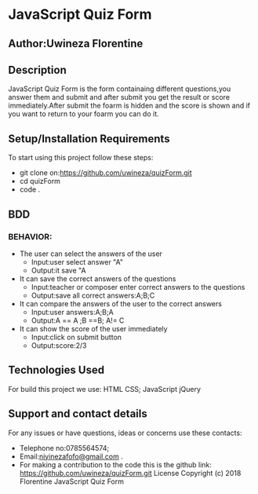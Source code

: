 # JavaScript Quiz Form
## Author:Uwineza Florentine
## Description
JavaScript Quiz Form is the form containaing different questions,you answer them and submit and after submit you get the result or score immediately.After submit the foarm is hidden and the score is shown and if you want to return to your foarm you can do it.
## Setup/Installation Requirements
To start using this project follow these steps:
* git clone on:https://github.com/uwineza/quizForm.git  
* cd quizForm
* code .
## BDD
### BEHAVIOR:
* The user can select the answers of the user
  * Input:user select answer "A"
  * Output:it save "A
* It can save the correct answers of the questions
  * Input:teacher or composer enter correct answers to the questions
  * Output:save all correct answers:A;B;C
* It can compare the answers of the user  to the correct answers
  * Input:user answers:A;B;A
  * Output:A == A ;B ==B; A!= C
* It can show the score of the user immediately
  * Input:click on submit button
  * Output:score:2/3

## Technologies Used
For build this project we use:
HTML
CSS;
JavaScript
jQuery
## Support and contact details
For any issues or have questions, ideas or concerns use these contacts:

* Telephone no:0785564574;
* Email:niyinezafofo@gmail.com .
* For making a contribution to the code this is the github link: https://github.com/uwineza/quizForm.git
License
Copyright (c) 2018 Florentine JavaScript Quiz Form
